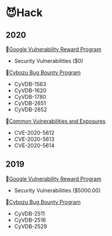 # 😈Hack

## 2020
🐞[Google Vulnerability Reward Program](https://www.google.com/about/appsecurity/reward-program/)  
- Security Vulnerabilities ($0)  

🐞[Cybozu Bug Bounty Program](https://cybozu.co.jp/products/bug-bounty/en/)  
- CyVDB-1563  
- CyVDB-1620  
- CyVDB-1780  
- CyVDB-2651  
- CyVDB-2652  

🐞[Common Vulnerabilities and Exposures](https://cve.mitre.org/)  
- CVE-2020-5612  
- CVE-2020-5613  
- CVE-2020-5614  

## 2019
🐞[Google Vulnerability Reward Program](https://www.google.com/about/appsecurity/reward-program/)  
- Security Vulnerabilities ($5000.00)  

🐞[Cybozu Bug Bounty Program](https://cybozu.co.jp/products/bug-bounty/en/)  
- CyVDB-2511  
- CyVDB-2516  
- CyVDB-2529  
